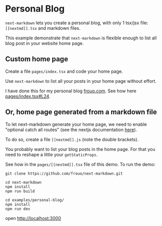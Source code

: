 # Personal Blog

`next-markdown` lets you create a personal blog, with only 1 tsx/jsx file: `[[nextmd]].tsx` and markdown files.

This example demonstrate that `next-markdown` is flexible enough to list all blog post in your website home page.

## Custom home page

Create a file `pages/index.tsx` and code your home page.

Use `next-markdown` to list all your posts in your home page without effort.

I have done this for my personal blog [frouo.com](https://frouo.com). See how here [pages/index.tsx#L24](https://github.com/frouo/blog/blob/master/pages/index.tsx#L24).

## Or, home page generated from a markdown file

To let next-markdown generate your home page, we need to enable "optional catch all routes" (see the nextjs documentation [here](https://nextjs.org/docs/routing/dynamic-routes#optional-catch-all-routes)).

To do so, create a file `[[nextmd]].js` (note the double brackets).

You probably want to list your blog posts in the home page. For that you need to reshape a little your `getStaticProps`.

See how in the `pages/[[nextmd]].tsx` file of this demo. To run the demo:

```shell
git clone https://github.com/frouo/next-markdown.git

cd next-markdown
npm install
npm run build

cd examples/personal-blog/
npm install
npm run dev
```

open [http://localhost:3000](http://localhost:3000)

